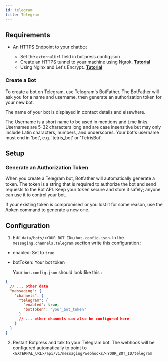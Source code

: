 ```yaml
---
id: telegram
title: Telegram
---
```


## Requirements

- An HTTPS Endpoint to your chatbot

  - Set the `externalUrl` field in botpress.config.json
  - Create an HTTPS tunnel to your machine using Ngrok. [**Tutorial**](https://api.slack.com/tutorials/tunneling-with-ngrok)
  - Using Nginx and Let's Encrypt. [**Tutorial**](https://www.digitalocean.com/community/tutorials/how-to-secure-nginx-with-let-s-encrypt-on-ubuntu-16-04)

### Create a Bot

To create a bot on Telegram, use Telegram's BotFather. The BotFather will ask you for a name and username, then generate an authorization token for your new bot.

The name of your bot is displayed in contact details and elsewhere.

The Username is a short name to be used in mentions and t.me links. Usernames are 5-32 characters long and are case insensitive but may only include Latin characters, numbers, and underscores. Your bot's username must end in 'bot', e.g. 'tetris_bot' or 'TetrisBot'.

## Setup

### Generate an Authorization Token

When you create a Telegram bot, Botfather will automatically generate a token. The token is a string that is required to authorize the bot and send requests to the Bot API. Keep your token secure and store it safely; anyone can use it to control your bot.

If your existing token is compromised or you lost it for some reason, use the /token command to generate a new one.

## Configuration

1. Edit `data/bots/<YOUR_BOT_ID>/bot.config.json`. In the `messaging.channels.telegram` section write this configuration :

- enabled: Set to `true`
- botToken: Your bot token

  Your `bot.config.json` should look like this :

```json
{
  // ... other data
  "messaging": {
    "channels": {
      "telegram": {
        "enabled": true,
        "botToken": "your_bot_token"
      }
      // ... other channels can also be configured here
    }
  }
}
```

2. Restart Botpress and talk to your Telegram bot. The webhook will be configured automatically to point to `<EXTERNAL_URL>/api/v1/messaging/webhooks/<YOUR_BOT_ID/telegram`
